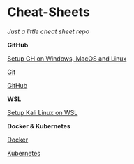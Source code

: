 # Cheat-Sheets

*Just a little cheat sheet repo*

**GitHub**

[Setup GH on Windows, MacOS and Linux](https://github.com/nicolastilkin/Cheat-Sheets/blob/main/Setup%20GH.md)

[Git](https://github.com/nicolastilkin/Cheat-Sheets/blob/main/Git.md)

[GitHub](https://github.com/nicolastilkin/Cheat-Sheets/blob/main/GitHub.md)


**WSL**

[Setup Kali Linux on WSL](https://github.com/nicolastilkin/Cheat-Sheets/blob/main/Setup%20WSL%20%26%20Kali.md)

**Docker & Kubernetes**

[Docker](https://github.com/nicolastilkin/Cheat-Sheets/blob/main/Docker.md)

[Kubernetes](https://github.com/nicolastilkin/Cheat-Sheets/blob/main/Kubernetes.md)